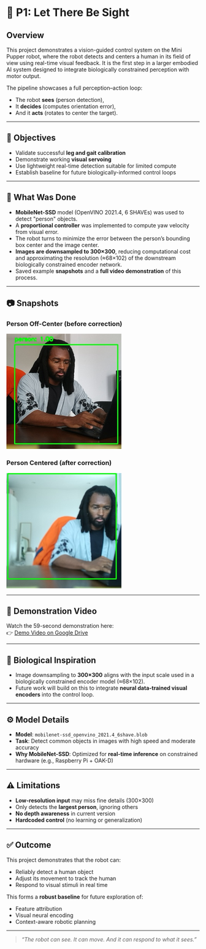 # 🐾 P1: Let There Be Sight

## Overview

This project demonstrates a vision-guided control system on the Mini Pupper robot, where the robot detects and centers a human in its field of view using real-time visual feedback. It is the first step in a larger embodied AI system designed to integrate biologically constrained perception with motor output.

The pipeline showcases a full perception–action loop:
- The robot **sees** (person detection),
- It **decides** (computes orientation error),
- And it **acts** (rotates to center the target).

---

## 🎯 Objectives

- Validate successful **leg and gait calibration**
- Demonstrate working **visual servoing**
- Use lightweight real-time detection suitable for limited compute
- Establish baseline for future biologically-informed control loops

---

## 🧠 What Was Done

- **MobileNet-SSD** model (OpenVINO 2021.4, 6 SHAVEs) was used to detect "person" objects.
- A **proportional controller** was implemented to compute yaw velocity from visual error.
- The robot turns to minimize the error between the person’s bounding box center and the image center.
- **Images are downsampled to 300×300**, reducing computational cost and approximating the resolution (≈68×102) of the downstream biologically constrained encoder network.
- Saved example **snapshots** and a **full video demonstration** of this process.

---

## 📷 Snapshots

### Person Off-Center (before correction)
![Off Center](snapshot_person_1749756100.jpg)

### Person Centered (after correction)
![Centered](snapshot_person_1749756432.jpg)

---

## 🎥 Demonstration Video

Watch the 59-second demonstration here:  
👉 [Demo Video on Google Drive](https://drive.google.com/file/d/1Q1A3k_zQQ4qIFxdiCpT8__rJ8HH7LvGa/view?usp=sharing)

---

## 🧬 Biological Inspiration

- Image downsampling to **300×300** aligns with the input scale used in a biologically constrained encoder model (≈68×102).
- Future work will build on this to integrate **neural data-trained visual encoders** into the control loop.

---

## ⚙️ Model Details

- **Model**: `mobilenet-ssd_openvino_2021.4_6shave.blob`
- **Task**: Detect common objects in images with high speed and moderate accuracy
- **Why MobileNet-SSD**: Optimized for **real-time inference** on constrained hardware (e.g., Raspberry Pi + OAK-D)

---

## ⚠️ Limitations

- **Low-resolution input** may miss fine details (300×300)
- Only detects the **largest person**, ignoring others
- **No depth awareness** in current version
- **Hardcoded control** (no learning or generalization)

---

## ✅ Outcome

This project demonstrates that the robot can:
- Reliably detect a human object
- Adjust its movement to track the human
- Respond to visual stimuli in real time

This forms a **robust baseline** for future exploration of:
- Feature attribution
- Visual neural encoding
- Context-aware robotic planning

---

> _“The robot can see. It can move. And it can respond to what it sees.”_
